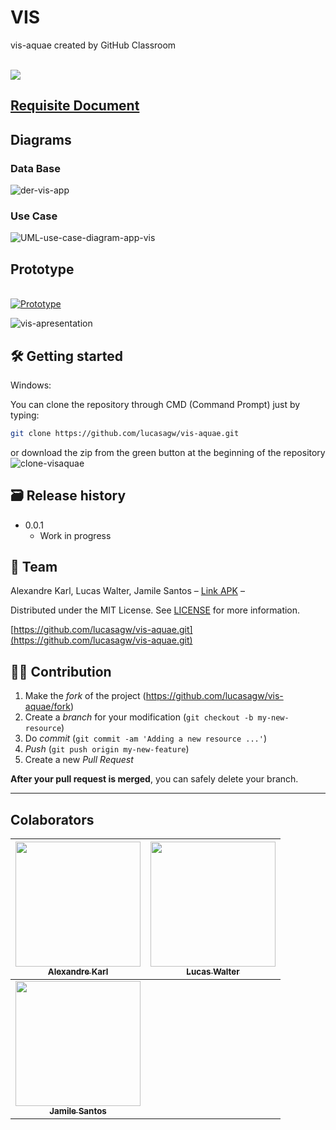 # VIS
vis-aquae created by GitHub Classroom

<br> <img src=https://i.ibb.co/NyB0Hn1/brasil.png>

## [Requisite Document](https://docs.google.com/document/d/1vSnOqs6oYxMnJhNvfff6uQ4Gg4PAJYJzV6xjeuFA1Dg/edit?usp=sharing)

## Diagrams 

### Data Base

<img src="https://i.ibb.co/sgSx9bP/der-vis-app.png" alt="der-vis-app" border="0">

### Use Case

<img src="https://i.ibb.co/x13TmYt/UML-use-case-diagram-app-vis.png" alt="UML-use-case-diagram-app-vis" border="0">

## Prototype

<br> [![Prototype](https://i.ibb.co/L99SG6W/device-vis.gif)](https://www.figma.com/file/jEOmi6DAXx6NIYNg3ztjdY/Projeto-Vis-Aque-team-library?node-id=915-337&t=A1cOADClL9FsLNMi-0)

<img src="https://i.ibb.co/Bs7bhwX/vis-apresentation.jpg" alt="vis-apresentation" border="0">

## 🛠 Getting started

Windows:

You can clone the repository through CMD (Command Prompt) just by typing:

```sh
git clone https://github.com/lucasagw/vis-aquae.git
```

or download the zip from the green button at the beginning of the repository
<img src="https://i.ibb.co/jgJvbMt/clone-visaquae.jpg" alt="clone-visaquae" border="0">







## 🗃 Release history

- 0.0.1
  - Work in progress

## 📝 Team

Alexandre Karl, Lucas Walter, Jamile Santos – [Link APK]() – 

Distributed under the MIT License. See [LICENSE](LICENSE) for more information.

[https://github.com/lucasagw/vis-aquae.git](https://github.com/lucasagw/vis-aquae.git)

## 🧙‍♂️ Contribution

1. Make the _fork_ of the project (<https://github.com/lucasagw/vis-aquae/fork>)
2. Create a _branch_ for your modification (`git checkout -b my-new-resource`)
3. Do _commit_ (`git commit -am 'Adding a new resource ...'`)
4. _Push_ (`git push origin my-new-feature`)
5. Create a new _Pull Request_

**After your pull request is merged**, you can safely delete your branch.

---

## Colaborators
	

[<img src="https://avatars.githubusercontent.com/u/60965153?v=4" width="200px; "/><br><sub><b>Alexandre Karl</b></sub>](https://github.com/alexandrekva) |  [<img src="https://avatars.githubusercontent.com/u/79553621?s=400&v=4" width="200px;"/><br><sub><b>Lucas Walter</b></sub>](https://github.com/lucasagw) | 	
:---: | ---
[<img src="https://avatars.githubusercontent.com/u/15247079?v=4" width="200px;"/><br><sub><b>Jamile Santos</b></sub>](https://github.com/jamile08) |



